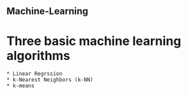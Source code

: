 ## Machine-Learning

# Three basic machine learning algorithms
    * Linear Regrssion
    * k-Nearest Neighbors (k-NN)
    * k-means
    
